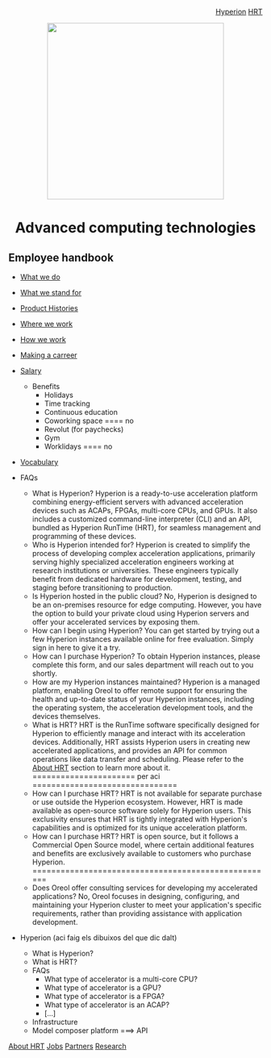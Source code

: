 <p align="right">
<a href="https://github.com/oreol-ag/hyperion-web#heterogenius-computing">Hyperion</a> <a href="https://github.com/oreol-ag/hrt#hyperion-runtime">HRT</a>
</p>

<p align="center">
<img src="https://github.com/oreol-ag/employee-handbook/blob/main/Oreol.png" align="center" width="350">
</p>

<h1 align="center">
  Advanced computing technologies
</h1>

## Employee handbook
* [What we do](./what-we-do.md)
* [What we stand for](./what-we-stand-for.md)
* [Product Histories](./product-histories.md)  
* [Where we work](./where-we-work.md)
* [How we work](./how-we-work.md)
* [Making a carreer](./making-a-career.md)
* [Salary](./salary.md)
  
  
  * Benefits
      * Holidays
      * Time tracking
      * Continuous education
      * Coworking space ==== no
      * Revolut (for paychecks)
      * Gym
      * Worklidays ==== no
* [Vocabulary](./vocabulary.md)

* FAQs
  * What is Hyperion? Hyperion is a ready-to-use acceleration platform combining energy-efficient servers with advanced acceleration devices such as ACAPs, FPGAs, multi-core CPUs, and GPUs. It also includes a customized command-line interpreter (CLI) and an API, bundled as Hyperion RunTime (HRT), for seamless management and programming of these devices.
  * Who is Hyperion intended for? Hyperion is created to simplify the process of developing complex acceleration applications, primarily serving highly specialized acceleration engineers working at research institutions or universities. These engineers typically benefit from dedicated hardware for development, testing, and staging before transitioning to production.
  * Is Hyperion hosted in the public cloud? No, Hyperion is designed to be an on-premises resource for edge computing. However, you have the option to build your private cloud using Hyperion servers and offer your accelerated services by exposing them.
  * How can I begin using Hyperion? You can get started by trying out a few Hyperion instances available online for free evaluation. Simply sign in here to give it a try.
  * How can I purchase Hyperion? To obtain Hyperion instances, please complete this form, and our sales department will reach out to you shortly.
  * How are my Hyperion instances maintained? Hyperion is a managed platform, enabling Oreol to offer remote support for ensuring the health and up-to-date status of your Hyperion instances, including the operating system, the acceleration development tools, and the devices themselves.
  * What is HRT? HRT is the RunTime software specifically designed for Hyperion to efficiently manage and interact with its acceleration devices. Additionally, HRT assists Hyperion users in creating new accelerated applications, and provides an API for common operations like data transfer and scheduling. Please refer to the [About HRT](https://github.com/oreol-ag/oreol-web/blob/main/about-hrt.md#about-hrt) section to learn more about it.
  ====================== per aci ===============================
  * How can I purchase HRT? HRT is not available for separate purchase or use outside the Hyperion ecosystem. However, HRT is made available as open-source software solely for Hyperion users. This exclusivity ensures that HRT is tightly integrated with Hyperion's capabilities and is optimized for its unique acceleration platform.
  * How can I purchase HRT? HRT is open source, but it follows a Commercial Open Source model, where certain additional features and benefits are exclusively available to customers who purchase Hyperion.
  ====================================================
  * Does Oreol offer consulting services for developing my accelerated applications? No, Oreol focuses in designing, configuring, and maintaining your Hyperion cluster to meet your application's specific requirements, rather than providing assistance with application development.
  
* Hyperion (aci faig els dibuixos del que dic dalt)
  * What is Hyperion?
  * What is HRT?
  * FAQs
    * What type of accelerator is a multi-core CPU?
    * What type of accelerator is a GPU?
    * What type of accelerator is a FPGA?
    * What type of accelerator is an ACAP?
    * [...]
  * Infrastructure
  * Model composer platform ===> API

<p align="left">
<a href="https://github.com/oreol-ag/oreol-web/blob/main/about-hrt.md#about-hrt">About HRT</a> <a href="https://github.com/oreol-ag/landing-page#--advanced-computing-technologies">Jobs</a> <a href="https://github.com/oreol-ag/landing-page#--advanced-computing-technologies">Partners</a> <a href="https://github.com/oreol-ag/landing-page#--advanced-computing-technologies">Research</a>
</p> 